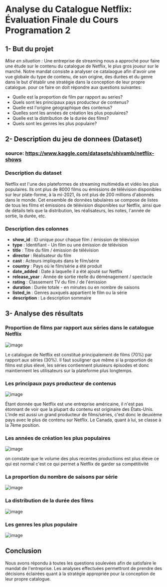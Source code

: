 # Analyse du Catalogue Netflix: Évaluation Finale du Cours Programation 2
## 1- But du projet
*Mise en situation :* Une entreprise de streaming nous a approché pour faire une étude sur le contenu du catalogue de Netflix, le plus gros joueur sur le marché. Notre mandat consiste a analyser ce catalaogue afin d'avoir une vue globale du type de contenu, de son origine, des durées et du genre dans le but d'établir une stratégie dans la conception de leur propre catalogue. pour ce faire on doit répondre aux questions suivantes:
- Quelle est la proportion de film par rapport au series?
- Quels sont les principaux pays producteur de contenus? 
- Quelle est l'origine géographique des contenus?
- Quelles sont les années de création les plus populaires?
- Quelle est la distribution de la durée des films?
- Quels sont les genres les plus populaire?

## 2- Description du jeu de donnees (Dataset)
### source:  https://www.kaggle.com/datasets/shivamb/netflix-shows
### Description du dataset
Netflix est l'une des plateformes de streaming multimédia et vidéo les plus populaires. Ils ont plus de 8000 films ou émissions de télévision disponibles sur leur plate-forme, à la mi-2021, ils ont plus de 200 millions d'abonnés dans le monde. Cet ensemble de données tabulaires se compose de listes de tous les films et émissions de télévision disponibles sur Netflix, ainsi que de détails tels que la distribution, les réalisateurs, les notes, l'année de sortie, la durée, etc.
### Description des colonnes
- **show_id** : ID unique pour chaque film / émission de télévision
- **type** : Identifiant - Un film ou une émission de télévision
- **title** : Titre du film / émission de télévision
- **director** : Réalisateur du film
- **cast** : Acteurs impliqués dans le film/série
- **country** : Pays où le film/série a été produit
- **date_added** : Date à laquelle il a été ajouté sur Netflix
- **release_year** : Année de sortie réelle du déménagement / spectacle
- **rating** : Classement TV du film / de l'émission
- **duration** : Durée totale - en minutes ou en nombre de saisons
- **listed_in** : Genres auxquels appartient le film ou la série
- **description** : La description sommaire

## 3- Analyse des résultats
### Proportion de films par rapport aux séries dans le catalogue Netflix
![image](https://user-images.githubusercontent.com/116452605/197362470-c9b0883e-e00e-4e26-bbd3-f45e807cce1a.png)

Le catalogue de Netflix est constitué principalement de films (70%) par rapport aux séries (30%). Il faut souligner que même si la proportion de films est plus élevé, les séries contiennent plusieurs épisodes et donc maintiennent les utilisateurs sur la plateforme plus longtemps.

### Les principaux pays producteur de contenus
![image](https://user-images.githubusercontent.com/116452605/197362656-b00d0e14-244f-4fb6-ab54-b18ed69536ac.png)

Étant donnée que Netflix est une entreprise américaine, il n'est pas étonnant de voir que la plupart du contenu est originaire des États-Unis. L'inde est aussi un grand producteur de films/séries, c'est donc le deuxième pays avec le plus de contenu sur Netflix. Le Canada, quant à lui, se classe à la 7ème position.

###  Les années de création les plus populaires
![image](https://user-images.githubusercontent.com/116452605/197362864-546a7465-40d8-4349-affe-a57519020f32.png)

on constate que le volume des plus recentes productions est plus éleve ce qui est normal c'est ce qui permet a Netflix de garder sa compétitivité
### La proportion du nombre de saisons par série
![image](https://user-images.githubusercontent.com/116452605/197362984-93501dee-7d2e-484a-b5aa-8fe37781a4cf.png)


### La distribution de la durée des films
![image](https://user-images.githubusercontent.com/116452605/197362990-3d10b879-ae63-496f-88b0-90be0a1dad89.png)


### Les genres les plus populaire
![image](https://user-images.githubusercontent.com/116452605/197363029-6192688e-eb02-467e-b7c3-65c0bf357bb4.png)


## Conclusion
Nous avons répondu à toutes les questions soulevées afin de satisfaire le mandat de l'entreprise. Les analyses effectuées permettront de prendre des décisions éclairées quant à la stratégie appropriée pour la conception de leur propre catalogue.
